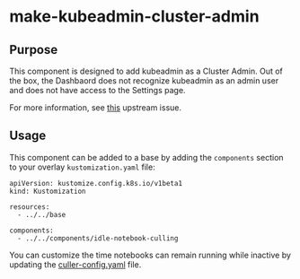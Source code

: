 # make-kubeadmin-cluster-admin

## Purpose
This component is designed to add kubeadmin as a Cluster Admin.  Out of the box, the Dashbaord does not recognize kubeadmin as an admin user and does not have access to the Settings page.

For more information, see [this](https://github.com/opendatahub-io/odh-dashboard/issues/2006) upstream issue.

## Usage

This component can be added to a base by adding the `components` section to your overlay `kustomization.yaml` file:

```
apiVersion: kustomize.config.k8s.io/v1beta1
kind: Kustomization

resources:
  - ../../base

components:
  - ../../components/idle-notebook-culling
```

You can customize the time notebooks can remain running while inactive by updating the [culler-config.yaml](./culler-config.yaml) file.
